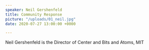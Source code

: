 ```yaml
---
speaker: Neil Gershenfeld
title: Community Response
picture: "/uploads/01_neil.jpg"
date: 2020-07-27 13:00:00 +0000

---
```

Neil Gershenfeld  is the Director of Center and Bits and Atoms, MIT